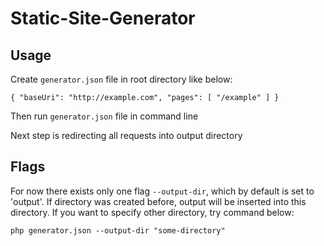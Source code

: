 # Static-Site-Generator


## Usage

Create `generator.json` file in root directory like below:

`{
	"baseUri": "http://example.com",
	"pages": [
		"/example"
	]
}`

Then run `generator.json` file in command line

Next step is redirecting all requests into output directory


## Flags

For now there exists only one flag `--output-dir`, which by default is set to 'output'. If directory was created before, output will be inserted into this directory. If you want to specify other directory, try command below:

`php generator.json --output-dir "some-directory"`